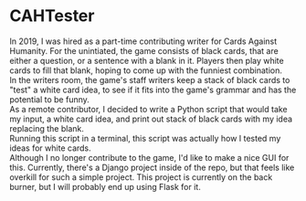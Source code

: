 # CAHTester
In 2019, I was hired as a part-time contributing writer for Cards Against Humanity. For the unintiated, the game consists of black cards, that are either a question, or a sentence with a blank in it. Players then play white cards to fill that blank, hoping to come up with the funniest combination.\
In the writers room, the game's staff writers keep a stack of black cards to "test" a white card idea, to see if it fits into the game's grammar and has the potential to be funny.\
As a remote contributor, I decided to write a Python script that would take my input, a white card idea, and print out stack of black cards with my idea replacing the blank.\
Running this script in a terminal, this script was actually how I tested my ideas for white cards.\
Although I no longer contribute to the game, I'd like to make a nice GUI for this. Currently, there's a Django project inside of the repo, but that feels like overkill for such a simple project. This project is currently on the back burner, but I will probably end up using Flask for it.
